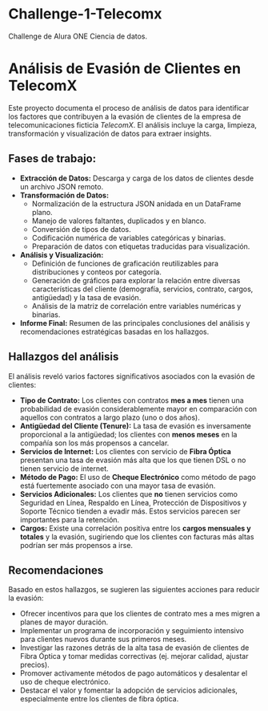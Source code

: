 # Challenge-1-Telecomx
Challenge de Alura ONE Ciencia de datos.

# Análisis de Evasión de Clientes en TelecomX

Este proyecto documenta el proceso de análisis de datos para identificar los factores que contribuyen a la evasión de clientes de la empresa de telecomunicaciones ficticia *TelecomX*. El análisis incluye la carga, limpieza, transformación y visualización de datos para extraer insights.

## Fases de trabajo:

*  **Extracción de Datos:** Descarga y carga de los datos de clientes desde un archivo JSON remoto.
*  **Transformación de Datos:**
    *   Normalización de la estructura JSON anidada en un DataFrame plano.
    *   Manejo de valores faltantes, duplicados y en blanco.
    *   Conversión de tipos de datos.
    *   Codificación numérica de variables categóricas y binarias.
    *   Preparación de datos con etiquetas traducidas para visualización.
*  **Análisis y Visualización:**
    *   Definición de funciones de graficación reutilizables para distribuciones y conteos por categoría.
    *   Generación de gráficos para explorar la relación entre diversas características del cliente (demografía, servicios, contrato, cargos, antigüedad) y la tasa de evasión.
    *   Análisis de la matriz de correlación entre variables numéricas y binarias.
*  **Informe Final:** Resumen de las principales conclusiones del análisis y recomendaciones estratégicas basadas en los hallazgos.

## Hallazgos del análisis
El análisis reveló varios factores significativos asociados con la evasión de clientes:

*   **Tipo de Contrato:** Los clientes con contratos **mes a mes** tienen una probabilidad de evasión considerablemente mayor en comparación con aquellos con contratos a largo plazo (uno o dos años).
*   **Antigüedad del Cliente (Tenure):** La tasa de evasión es inversamente proporcional a la antigüedad; los clientes con **menos meses** en la compañía son los más propensos a cancelar.
*   **Servicios de Internet:** Los clientes con servicio de **Fibra Óptica** presentan una tasa de evasión más alta que los que tienen DSL o no tienen servicio de internet.
*   **Método de Pago:** El uso de **Cheque Electrónico** como método de pago está fuertemente asociado con una mayor tasa de evasión.
*   **Servicios Adicionales:** Los clientes que **no** tienen servicios como Seguridad en Línea, Respaldo en Línea, Protección de Dispositivos y Soporte Técnico tienden a evadir más. Estos servicios parecen ser importantes para la retención.
*   **Cargos:** Existe una correlación positiva entre los **cargos mensuales y totales** y la evasión, sugiriendo que los clientes con facturas más altas podrían ser más propensos a irse.

## Recomendaciones
Basado en estos hallazgos, se sugieren las siguientes acciones para reducir la evasión:

*   Ofrecer incentivos para que los clientes de contrato mes a mes migren a planes de mayor duración.
*   Implementar un programa de incorporación y seguimiento intensivo para clientes nuevos durante sus primeros meses.
*   Investigar las razones detrás de la alta tasa de evasión de clientes de Fibra Óptica y tomar medidas correctivas (ej. mejorar calidad, ajustar precios).
*   Promover activamente métodos de pago automáticos y desalentar el uso de cheque electrónico.
*   Destacar el valor y fomentar la adopción de servicios adicionales, especialmente entre los clientes de fibra óptica.
